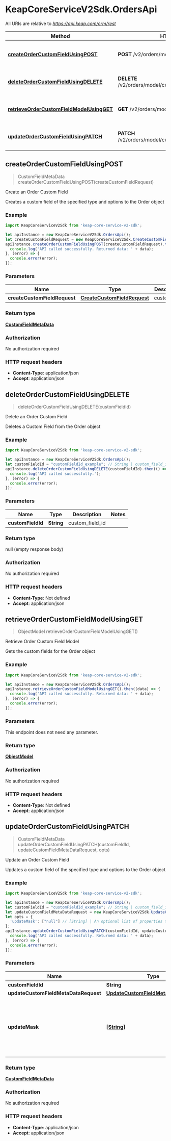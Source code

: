 # KeapCoreServiceV2Sdk.OrdersApi

All URIs are relative to *https://api.keap.com/crm/rest*

Method | HTTP request | Description
------------- | ------------- | -------------
[**createOrderCustomFieldUsingPOST**](OrdersApi.md#createOrderCustomFieldUsingPOST) | **POST** /v2/orders/model/customFields | Create an Order Custom Field
[**deleteOrderCustomFieldUsingDELETE**](OrdersApi.md#deleteOrderCustomFieldUsingDELETE) | **DELETE** /v2/orders/model/customFields/{custom_field_id} | Delete an Order Custom Field
[**retrieveOrderCustomFieldModelUsingGET**](OrdersApi.md#retrieveOrderCustomFieldModelUsingGET) | **GET** /v2/orders/model | Retrieve Order Custom Field Model
[**updateOrderCustomFieldUsingPATCH**](OrdersApi.md#updateOrderCustomFieldUsingPATCH) | **PATCH** /v2/orders/model/customFields/{custom_field_id} | Update an Order Custom Field



## createOrderCustomFieldUsingPOST

> CustomFieldMetaData createOrderCustomFieldUsingPOST(createCustomFieldRequest)

Create an Order Custom Field

Creates a custom field of the specified type and options to the Order object

### Example

```javascript
import KeapCoreServiceV2Sdk from 'keap-core-service-v2-sdk';

let apiInstance = new KeapCoreServiceV2Sdk.OrdersApi();
let createCustomFieldRequest = new KeapCoreServiceV2Sdk.CreateCustomFieldRequest(); // CreateCustomFieldRequest | customField
apiInstance.createOrderCustomFieldUsingPOST(createCustomFieldRequest).then((data) => {
  console.log('API called successfully. Returned data: ' + data);
}, (error) => {
  console.error(error);
});

```

### Parameters


Name | Type | Description  | Notes
------------- | ------------- | ------------- | -------------
 **createCustomFieldRequest** | [**CreateCustomFieldRequest**](CreateCustomFieldRequest.md)| customField | 

### Return type

[**CustomFieldMetaData**](CustomFieldMetaData.md)

### Authorization

No authorization required

### HTTP request headers

- **Content-Type**: application/json
- **Accept**: application/json


## deleteOrderCustomFieldUsingDELETE

> deleteOrderCustomFieldUsingDELETE(customFieldId)

Delete an Order Custom Field

Deletes a Custom Field from the Order object

### Example

```javascript
import KeapCoreServiceV2Sdk from 'keap-core-service-v2-sdk';

let apiInstance = new KeapCoreServiceV2Sdk.OrdersApi();
let customFieldId = "customFieldId_example"; // String | custom_field_id
apiInstance.deleteOrderCustomFieldUsingDELETE(customFieldId).then(() => {
  console.log('API called successfully.');
}, (error) => {
  console.error(error);
});

```

### Parameters


Name | Type | Description  | Notes
------------- | ------------- | ------------- | -------------
 **customFieldId** | **String**| custom_field_id | 

### Return type

null (empty response body)

### Authorization

No authorization required

### HTTP request headers

- **Content-Type**: Not defined
- **Accept**: application/json


## retrieveOrderCustomFieldModelUsingGET

> ObjectModel retrieveOrderCustomFieldModelUsingGET()

Retrieve Order Custom Field Model

Gets the custom fields for the Order object

### Example

```javascript
import KeapCoreServiceV2Sdk from 'keap-core-service-v2-sdk';

let apiInstance = new KeapCoreServiceV2Sdk.OrdersApi();
apiInstance.retrieveOrderCustomFieldModelUsingGET().then((data) => {
  console.log('API called successfully. Returned data: ' + data);
}, (error) => {
  console.error(error);
});

```

### Parameters

This endpoint does not need any parameter.

### Return type

[**ObjectModel**](ObjectModel.md)

### Authorization

No authorization required

### HTTP request headers

- **Content-Type**: Not defined
- **Accept**: application/json


## updateOrderCustomFieldUsingPATCH

> CustomFieldMetaData updateOrderCustomFieldUsingPATCH(customFieldId, updateCustomFieldMetaDataRequest, opts)

Update an Order Custom Field

Updates a custom field of the specified type and options to the Order object

### Example

```javascript
import KeapCoreServiceV2Sdk from 'keap-core-service-v2-sdk';

let apiInstance = new KeapCoreServiceV2Sdk.OrdersApi();
let customFieldId = "customFieldId_example"; // String | custom_field_id
let updateCustomFieldMetaDataRequest = new KeapCoreServiceV2Sdk.UpdateCustomFieldMetaDataRequest(); // UpdateCustomFieldMetaDataRequest | request
let opts = {
  'updateMask': ["null"] // [String] | An optional list of properties to be updated. If set, only the provided properties will be updated and others will be skipped.
};
apiInstance.updateOrderCustomFieldUsingPATCH(customFieldId, updateCustomFieldMetaDataRequest, opts).then((data) => {
  console.log('API called successfully. Returned data: ' + data);
}, (error) => {
  console.error(error);
});

```

### Parameters


Name | Type | Description  | Notes
------------- | ------------- | ------------- | -------------
 **customFieldId** | **String**| custom_field_id | 
 **updateCustomFieldMetaDataRequest** | [**UpdateCustomFieldMetaDataRequest**](UpdateCustomFieldMetaDataRequest.md)| request | 
 **updateMask** | [**[String]**](String.md)| An optional list of properties to be updated. If set, only the provided properties will be updated and others will be skipped. | [optional] 

### Return type

[**CustomFieldMetaData**](CustomFieldMetaData.md)

### Authorization

No authorization required

### HTTP request headers

- **Content-Type**: application/json
- **Accept**: application/json

